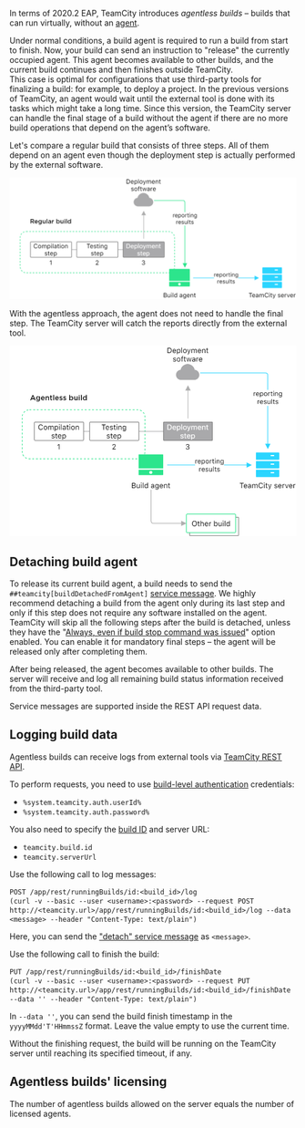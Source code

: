 [//]: # (title: Agentless Builds)
[//]: # (auxiliary-id: Agentless Builds)

In terms of 2020.2 EAP, TeamCity introduces _agentless builds_ – builds that can run virtually, without an [agent](build-agent.md).

Under normal conditions, a build agent is required to run a build from start to finish. Now, your build can send an instruction to "release" the currently occupied agent. This agent becomes available to other builds, and the current build continues and then finishes outside TeamCity.  
This case is optimal for configurations that use third-party tools for finalizing a build: for example, to deploy a project. In the previous versions of TeamCity, an agent would wait until the external tool is done with its tasks which might take a long time. Since this version, the TeamCity server can handle the final stage of a build without the agent if there are no more build operations that depend on the agent’s software.

Let's compare a regular build that consists of three steps. All of them depend on an agent even though the deployment step is actually performed by the external software.

![../images/agent-depend-build.png](../images/agent-depend-build.png)

With the agentless approach, the agent does not need to handle the final step. The TeamCity server will catch the reports directly from the external tool.

![../images/agentless-build.png](../images/agentless-build.png)

## Detaching build agent

To release its current build agent, a build needs to send the `##teamcity[buildDetachedFromAgent]` [service message](service-messages.md). We highly recommend detaching a build from the agent only during its last step and only if this step does not require any software installed on the agent. TeamCity will skip all the following steps after the build is detached, unless they have the "[Always, even if build stop command was issued](configuring-build-steps.md#Execution+policy)" option enabled. You can enable it for mandatory final steps – the agent will be released only after completing them.

After being released, the agent becomes available to other builds. The server will receive and log all remaining build status information received from the third-party tool.

Service messages are supported inside the REST API request data.

## Logging build data

Agentless builds can receive logs from external tools via [TeamCity REST API](rest-api.md).

To perform requests, you need to use [build-level authentication](artifact-dependencies.md#Build-level+authentication) credentials:
* `%system.teamcity.auth.userId%`
* `%system.teamcity.auth.password%`

You also need to specify the [build ID](working-with-build-results.md#Internal+Build+ID) and server URL:
* `teamcity.build.id`
* `teamcity.serverUrl`

Use the following call to log messages:

```shell script
POST /app/rest/runningBuilds/id:<build_id>/log 
(curl -v --basic --user <username>:<password> --request POST http://<teamcity.url>/app/rest/runningBuilds/id:<build_id>/log --data <message> --header "Content-Type: text/plain")
```

Here, you can send the ["detach" service message](#Detaching+build+agent) as `<message>`.

Use the following call to finish the build:

```shell script
PUT /app/rest/runningBuilds/id:<build_id>/finishDate
(curl -v --basic --user <username>:<password> --request PUT http://<teamcity.url>/app/rest/runningBuilds/id:<build_id>/finishDate --data '' --header "Content-Type: text/plain")
```

In `--data ''`, you can send the build finish timestamp in the `yyyyMMdd'T'HHmmssZ` format. Leave the value empty to use the current time.

Without the finishing request, the build will be running on the TeamCity server until reaching its specified timeout, if any.

## Agentless builds' licensing

The number of agentless builds allowed on the server equals the number of licensed agents.
